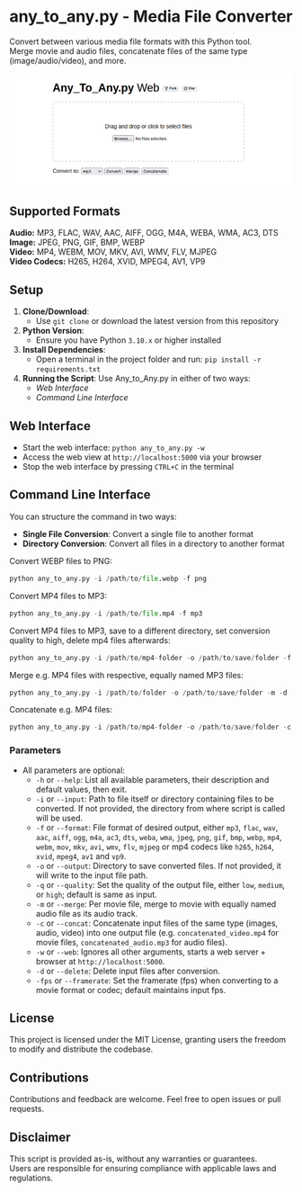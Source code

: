 # any_to_any.py - Media File Converter

Convert between various media file formats with this Python tool.<br>
Merge movie and audio files, concatenate files of the same type (image/audio/video), and more.

![screenshot](./img/Any-to-Any-Web.png)

## Supported Formats
**Audio:** MP3, FLAC, WAV, AAC, AIFF, OGG, M4A, WEBA, WMA, AC3, DTS<br> 
**Image:** JPEG, PNG, GIF, BMP, WEBP<br>
**Video:** MP4, WEBM, MOV, MKV, AVI, WMV, FLV, MJPEG<br>
**Video Codecs:** H265, H264, XVID, MPEG4, AV1, VP9

## Setup
1. **Clone/Download**:
   - Use `git clone` or download the latest version from this repository
2. **Python Version**:
   - Ensure you have Python `3.10.x` or higher installed
3. **Install Dependencies**:
   - Open a terminal in the project folder and run: `pip install -r requirements.txt`
4. **Running the Script**:
   Use Any_to_Any.py in either of two ways:
   - *Web Interface*
   - *Command Line Interface*

## Web Interface
- Start the web interface: `python any_to_any.py -w`
- Access the web view at `http://localhost:5000` via your browser
- Stop the web interface by pressing `CTRL+C` in the terminal

## Command Line Interface

You can structure the command in two ways:
- **Single File Conversion**: Convert a single file to another format
- **Directory Conversion**: Convert all files in a directory to another format

Convert WEBP files to PNG:
```python
python any_to_any.py -i /path/to/file.webp -f png
```

Convert MP4 files to MP3:
```python
python any_to_any.py -i /path/to/file.mp4 -f mp3
```

Convert MP4 files to MP3, save to a different directory, set conversion quality to high, delete mp4 files afterwards:
```py
python any_to_any.py -i /path/to/mp4-folder -o /path/to/save/folder -f mp3 -q high -d
```

Merge e.g. MP4 files with respective, equally named MP3 files:
```py
python any_to_any.py -i /path/to/folder -o /path/to/save/folder -m -d
```

Concatenate e.g. MP4 files:
```py
python any_to_any.py -i /path/to/mp4-folder -o /path/to/save/folder -c -d
```

### Parameters
 - All parameters are optional:
   - `-h` or `--help`: List all available parameters, their description and default values, then exit.
   - `-i` or `--input`: Path to file itself or directory containing files to be converted. If not provided, the directory from where script is called will be used.
   - `-f` or `--format`: File format of desired output, either `mp3`, `flac`, `wav`, `aac`, `aiff`, `ogg`, `m4a`, `ac3`, `dts`, `weba`, `wma`, `jpeg`, `png`, `gif`, `bmp`, `webp`, `mp4`, `webm`, `mov`, `mkv`, `avi`,  `wmv`, `flv`, `mjpeg` or mp4 codecs like `h265`, `h264`, `xvid`, `mpeg4`, `av1` and `vp9`.
   - `-o` or `--output`: Directory to save converted files. If not provided, it will write to the input file path.
   - `-q` or `--quality`: Set the quality of the output file, either `low`, `medium`, or `high`; default is same as input.
   - `-m` or `--merge`: Per movie file, merge to movie with equally named audio file as its audio track.
   - `-c` or `--concat`: Concatenate input files of the same type (images, audio, video) into one output file (e.g. `concatenated_video.mp4` for movie files, `concatenated_audio.mp3` for audio files).
   - `-w` or `--web`: Ignores all other arguments, starts a web server + browser at `http://localhost:5000`.
   - `-d` or `--delete`: Delete input files after conversion.
   - `-fps` or `--framerate`: Set the framerate (fps) when converting to a movie format or codec; default maintains input fps.

## License
This project is licensed under the MIT License, granting users the freedom to modify and distribute the codebase.

## Contributions
Contributions and feedback are welcome. Feel free to open issues or pull requests.

## Disclaimer
This script is provided as-is, without any warranties or guarantees.<br>
Users are responsible for ensuring compliance with applicable laws and regulations.
